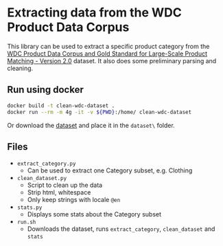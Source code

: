 # Extracting data from the WDC Product Data Corpus

This library can be used to extract a specific product category from the [WDC Product Data Corpus and Gold Standard for Large-Scale Product Matching - Version 2.0][0] dataset. It also does some preliminary parsing and cleaning.

## Run using docker

```sh
docker build -t clean-wdc-dataset .
docker run --rm -m 4g -it -v ${PWD}:/home/ clean-wdc-dataset
```

Or download the [dataset][1] and place it in the `dataset\` folder.

## Files

- `extract_category.py`
  - Can be used to extract one Category subset, e.g. Clothing
- `clean_dataset.py`
  - Script to clean up the data
  - Strip html, whitespace
  - Only keep strings with locale `@en`
- `stats.py`
  - Displays some stats about the Category subset
- `run.sh`
  - Downloads the dataset, runs `extract_category`, `clean_dataset` and `stats`

[0]: http://webdatacommons.org/largescaleproductcorpus/v2/index.html
[1]: http://data.dws.informatik.uni-mannheim.de/largescaleproductcorpus/data/v2_nonnorm/offers_corpus_english_v2_non_norm.json.gz